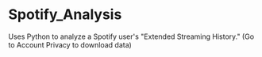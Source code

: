 # Spotify_Analysis

Uses Python to analyze a Spotify user's "Extended Streaming History." (Go to Account Privacy to download data)
